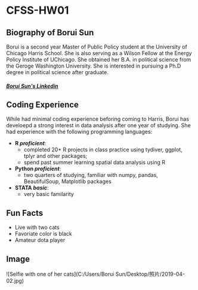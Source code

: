 # CFSS-HW01
                           
## **Biography of Borui Sun**
           
Borui is a second year Master of Public Policy student at the University of Chicago Harris School. She is also serving as a Wilson Fellow at the Energy Policy Institute of UChicago. She obtained her B.A. in political science from the Geroge Washington University. She is interested in pursuing a Ph.D degree in political science after graduate. 
    
##### [Borui Sun's Linkedin](https://www.linkedin.com/in/borui-sun-1b2174127/)
        
## **Coding Experience**
While had minimal coding experience beforing coming to Harris, Borui has develoepd a strong interest in data analysis after one year of studying. She had experience with the following programming languages: 
         
* **R _proficient_**: 
    + completed 20+ R projects in class practice using tydiver, ggplot, tplyr and other packages; 
    + spend past summer learning spatial data analysis using R 
* **Python _proficient_**: 
    + two quarters of studying, familiar with numpy, pandas, BeautifulSoup, Matplotlib packages 
* **STATA _basic_**:
    + very basic familarity
      
## **Fun Facts**
* Live with two cats
* Favoriate color is black
* Amateur dota player 
      
## **Image**
![Selfie with one of her cats](C:/Users/Borui Sun/Desktop/照片/2019-04-02.jpg)



